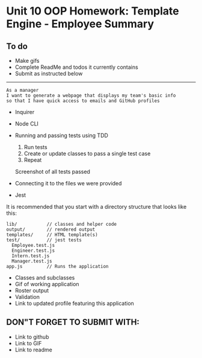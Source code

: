 # Unit 10 OOP Homework: Template Engine - Employee Summary

## To do
* Make gifs
* Complete ReadMe and todos it currently contains
* Submit as instructed below
--------------------------------------------------


```
As a manager
I want to generate a webpage that displays my team's basic info
so that I have quick access to emails and GitHub profiles
```

* Inquirer
* Node CLI
* Running and passing tests using TDD
  1. Run tests
  2. Create or update classes to pass a single test case
  3. Repeat

  Screenshot of all tests passed
* Connecting it to the files we were provided
* Jest

It is recommended that you start with a directory structure that looks like this:

```
lib/           // classes and helper code
output/        // rendered output
templates/     // HTML template(s)
test/          // jest tests
  Employee.test.js
  Engineer.test.js
  Intern.test.js
  Manager.test.js
app.js         // Runs the application
```

* Classes and subclasses
* Gif of working application
* Roster output
* Validation
* Link to updated profile featuring this application


## DON"T FORGET TO SUBMIT WITH:
* Link to github
* Link to GIF
* Link to readme
